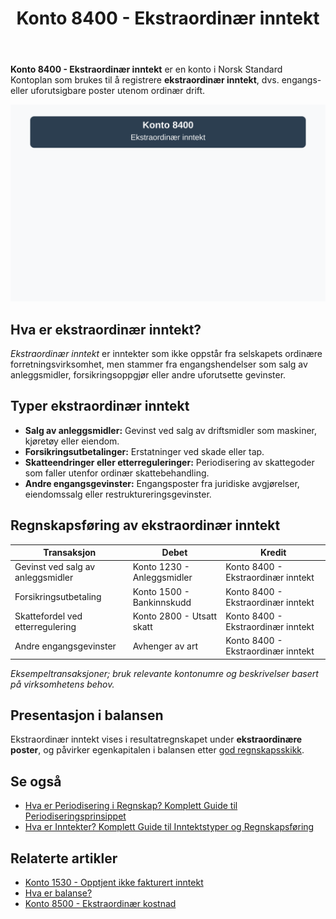 ﻿---
title: "Konto 8400 - Ekstraordinær inntekt"
seoTitle: "8400-ekstraordinaer-inntekt"
description: '**Konto 8400 - Ekstraordinær inntekt** er en konto i Norsk Standard Kontoplan som brukes til å registrere **ekstraordinær inntekt**, dvs. engangs- eller ufor...'
---

**Konto 8400 - Ekstraordinær inntekt** er en konto i Norsk Standard Kontoplan som brukes til å registrere **ekstraordinær inntekt**, dvs. engangs- eller uforutsigbare poster utenom ordinær drift.

![Illustrasjon av konto 8400 Ekstraordinær inntekt](8400-ekstraordinaer-inntekt-image.svg)

## Hva er ekstraordinær inntekt?

*Ekstraordinær inntekt* er inntekter som ikke oppstår fra selskapets ordinære forretningsvirksomhet, men stammer fra engangshendelser som salg av anleggsmidler, forsikringsoppgjør eller andre uforutsette gevinster.

## Typer ekstraordinær inntekt

* **Salg av anleggsmidler:** Gevinst ved salg av driftsmidler som maskiner, kjøretøy eller eiendom.
* **Forsikringsutbetalinger:** Erstatninger ved skade eller tap.
* **Skatteendringer eller etterreguleringer:** Periodisering av skattegoder som faller utenfor ordinær skattebehandling.
* **Andre engangsgevinster:** Engangsposter fra juridiske avgjørelser, eiendomssalg eller restruktureringsgevinster.

## Regnskapsføring av ekstraordinær inntekt

| Transaksjon                       | Debet                                      | Kredit                                              |
|-----------------------------------|--------------------------------------------|-----------------------------------------------------|
| Gevinst ved salg av anleggsmidler | Konto 1230 - Anleggsmidler                 | Konto 8400 - Ekstraordinær inntekt                  |
| Forsikringsutbetaling              | Konto 1500 - Bankinnskudd                  | Konto 8400 - Ekstraordinær inntekt                  |
| Skattefordel ved etterregulering   | Konto 2800 - Utsatt skatt                  | Konto 8400 - Ekstraordinær inntekt                  |
| Andre engangsgevinster             | Avhenger av art                             | Konto 8400 - Ekstraordinær inntekt                  |

_*Eksempeltransaksjoner; bruk relevante kontonumre og beskrivelser basert på virksomhetens behov.*_

## Presentasjon i balansen

Ekstraordinær inntekt vises i resultatregnskapet under **ekstraordinære poster**, og påvirker egenkapitalen i balansen etter [god regnskapsskikk](/blogs/regnskap/god-regnskapsskikk "God Regnskapsskikk - Prinsipper, Standarder og Beste Praksis i Norge").

## Se også

* [Hva er Periodisering i Regnskap? Komplett Guide til Periodiseringsprinsippet](/blogs/regnskap/hva-er-periodisering "Hva er Periodisering i Regnskap? Komplett Guide til Periodiseringsprinsippet")
* [Hva er Inntekter? Komplett Guide til Inntektstyper og Regnskapsføring](/blogs/regnskap/hva-er-inntekter "Hva er Inntekter? Komplett Guide til Inntektstyper og Regnskapsføring")

## Relaterte artikler

* [Konto 1530 - Opptjent ikke fakturert inntekt](/blogs/kontoplan/1530-opptjent-ikke-fakturert-inntekt "Konto 1530 - Opptjent ikke fakturert inntekt")
* [Hva er balanse?](/blogs/regnskap/hva-er-balanse "Hva er Balanse? En Guide til Balanseregnskap")
* [Konto 8500 - Ekstraordinær kostnad](/blogs/kontoplan/8500-ekstraordinaer-kostnad "Konto 8500 - Ekstraordinær kostnad")






